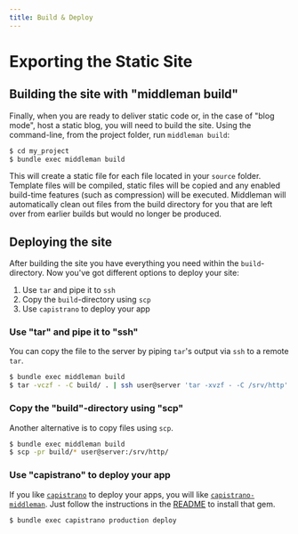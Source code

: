 ```yaml
---
title: Build & Deploy
---
```


# Exporting the Static Site

## Building the site with "middleman build"

Finally, when you are ready to deliver static code or, in the case of "blog
mode", host a static blog, you will need to build the site. Using the
command-line, from the project folder, run `middleman build`:

``` bash
$ cd my_project
$ bundle exec middleman build
```

This will create a static file for each file located in your `source` folder.
Template files will be compiled, static files will be copied and any enabled
build-time features (such as compression) will be executed. Middleman will
automatically clean out files from the build directory for you that are left
over from earlier builds but would no longer be produced.

## Deploying the site

After building the site you have everything you need within the
`build`-directory. Now you've got different options to deploy your site:

1. Use `tar` and pipe it to `ssh`
2. Copy the `build`-directory using `scp`
3. Use `capistrano` to deploy your app

### Use "tar" and pipe it to "ssh"

You can copy the file to the server by piping `tar`'s output via `ssh` to a
remote `tar`.

```bash
$ bundle exec middleman build
$ tar -vczf - -C build/ . | ssh user@server 'tar -xvzf - -C /srv/http'  
```

### Copy the "build"-directory using "scp"

Another alternative is to copy files using `scp`.

```bash
$ bundle exec middleman build
$ scp -pr build/* user@server:/srv/http/
```

### Use "capistrano" to deploy your app

If you like [`capistrano`](https://github.com/capistrano/capistrano) to deploy
your apps, you will like
[`capistrano-middleman`](https://github.com/fedux-org/capistrano-middleman).
Just follow the instructions in the
[README](https://github.com/fedux-org/capistrano-middleman/blob/master/README.md)
to install that gem.

```bash
$ bundle exec capistrano production deploy
```

